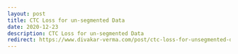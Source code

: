 ```yaml
---
layout: post
title: CTC Loss for un-segmented Data
date: 2020-12-23
description: CTC Loss for un-segmented Data
redirect: https://www.divakar-verma.com/post/ctc-loss-for-unsegmented-data
---
```

